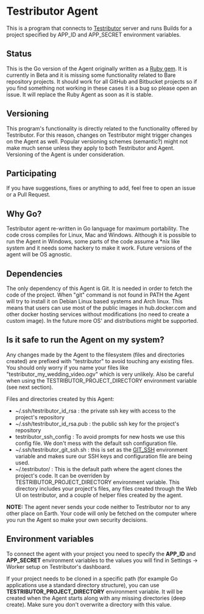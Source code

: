 # Testributor Agent

This is a program that connects to [Testributor](https://www.testributor.com) server
and runs Builds for a project specified by APP_ID and APP_SECRET environment
variables.

## Status

This is the Go version of the Agent originally written as a [Ruby gem](https://github.com/testributor/testributor_gem).
It is currently in Beta and it is missing some functionality related to Bare repository projects. It should work for
all GitHub and Bitbucket projects so if you find something not working in these cases it is a bug so please open an issue.
It will replace the Ruby Agent as soon as it is stable.

## Versioning

This program's functionality is directly related to the functionality offered by
Testributor. For this reason, changes on Testributor might trigger changes on the
Agent as well. Popular versioning schemes (semantic?) might not make much sense unless
they apply to both Testributor and Agent. Versioning of the Agent is under consideration.

## Participating

If you have suggestions, fixes or anything to add, feel free to open an issue or a Pull Request.

## Why Go?

Testributor agent re-written in Go language for maximum portability. The code cross compiles
for Linux, Mac and Windows. Although it is possible to run the Agent in Windows, some parts of
the code assume a *nix like system and it needs some hackery to make it work. Future versions of
the agent will be OS agnostic.

## Dependencies

The only dependency of this Agent is Git. It is needed in order to fetch the code of the project.
When "git" command is not found in PATH the Agent will try to install it on Debian Linux based systems and
Arch linux. This means that users can use most of the public images in hub.docker.com and other docker hosting services
without modifications (no need to create a custom image). In the future more OS' and distributions might be supported.

## Is it safe to run the Agent on my system?

Any changes made by the Agent to the filesystem (files and directories created)
are prefixed with "testributor" to avoid touching any existing files. You should
only worry if you name your files like "testributor_my_wedding_video.ogv" which is
very unlikely. Also be careful when using the TESTRIBUTOR_PROJECT_DIRECTORY environment
variable (see next section).

Files and directories created by this Agent:

- ~/.ssh/testributor_id_rsa :
  the private ssh key with access to the project's repository
- ~/.ssh/testributor_id_rsa.pub :
  the public ssh key for the project's repository
- testributor_ssh_config :
  To avoid prompts for new hosts we use this config file. We don't mess with the
  default ssh configuration file.
- ~/.ssh/testributor_git_ssh.sh :
  this is set as the [GIT_SSH](https://git-scm.com/book/en/v2/Git-Internals-Environment-Variables#Miscellaneous) environment variable
  and makes sure our SSH keys and configuration file are being used.
- ~/.testributor/ :
  This is the default path where the agent clones the project's code. It can be
  overriden by TESTRIBUTOR_PROJECT_DIRECTORY environment variable. This directory
  includes your project's files, any files created through the Web UI on testributor,
  and a couple of helper files created by the agent.

**NOTE:** The agent never sends your code neither to Testributor nor to any other
place on Earth. Your code will only be fetched on the computer where you run the
Agent so make your own security decisions.


## Environment variables

To connect the agent with your project you need to specify the **APP_ID** and **APP_SECRET**
environment variables to the values you will find in Settings -> Worker setup on Testributor's dashboard.

If your project needs to be cloned in a specific path (for example Go applications
use a standard directory structure), you can use **TESTRIBUTOR_PROJECT_DIRECTORY**
environment variable. It will be created when the Agent starts along with any
missing directories (deep create). Make sure you don't overwrite a directory
with this value.
